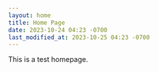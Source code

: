 ```yaml
---
layout: home
title: Home Page
date: 2023-10-24 04:23 -0700
last_modified_at: 2023-10-25 04:23 -0700
---
```


This is a test homepage.

